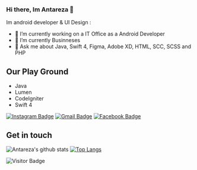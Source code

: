 
### Hi there, Im Antareza 👋

Im android developer & UI Design :

- 🔭 I’m currently working on a IT Office as a Android Developer
- 🌱 I’m currently Businneses
- 💬 Ask me about Java, Swift 4, Figma, Adobe XD, HTML, SCC, SCSS and PHP

## Our Play Ground
- Java
- Lumen
- CodeIgniter
- Swift 4

[![Instagram Badge](https://img.shields.io/badge/-antarezaghifary-ff69b4?style=flat-square&logo=instagram&logoColor=white&link=https://instagram.com/samrez._/)](https://instagram.com/samrez._)
[![Gmail Badge](https://img.shields.io/badge/-antareza08@gmail.com-c14438?style=flat-square&logo=Gmail&logoColor=white&link=mailto:antareza08@gmail.com)](mailto:antareza08@gmail.com)
[![Facebook Badge](https://img.shields.io/badge/-antarezaghifary-blue?style=flat-square&logo=facebook&logoColor=white&link=https://www.facebook.com/samrez.51)](https://www.facebook.com/samrez.51)


## Get in touch

![Antareza's github stats](https://github-readme-stats.vercel.app/api?username=antarezaghifary&show_icons=true&theme=dark) 
  [![Top Langs](https://github-readme-stats.vercel.app/api/top-langs/?username=antarezaghifary&layout=compact)](https://github.com/antarezaghifary/github-readme-stats) 

![Visitor Badge](https://visitor-badge.laobi.icu/badge?page_id=antarezaghifary)

<br/>

